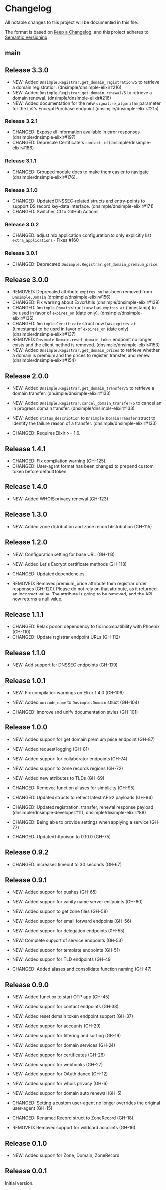 # Changelog

All notable changes to this project will be documented in this file.

The format is based on [Keep a Changelog](https://keepachangelog.com/en/1.0.0/),
and this project adheres to [Semantic Versioning](https://semver.org/spec/v2.0.0.html).

## main

## Release 3.3.0

- NEW: Added `Dnsimple.Registrar.get_domain_registration/5` to retrieve a domain registration. (dnsimple/dnsimple-elixir#216)
- NEW: Added `Dnsimple.Registrar.get_domain_renewal/5` to retrieve a domain renewal. (dnsimple/dnsimple-elixir#216)
- NEW: Added documentation for the new `signature_algorithm` parameter for the Let's Encrypt Purchase endpoint (dnsimple/dnsimple-elixir#215)

### Release 3.2.1

- CHANGED: Expose all information available in error responses (dnsimple/dnsimple-elixir#197)
- CHANGED: Deprecate Certificate's `contact_id` (dnsimple/dnsimple-elixir#186)

### Release 3.1.1

- CHANGED: Grouped module docs to make them easier to navigate (dnsimple/dnsimple-elixir#176).

### Release 3.1.0

- CHANGED: Updated DNSSEC-related structs and entry-points to support DS record key-data interface. (dnsimple/dnsimple-elixir#171)
- CHANGED: Switched CI to GitHub Actions

### Release 3.0.2

- CHANGED: adjust mix application configuration to only explicitly list `extra_applications` - Fixes #160

### Release 3.0.1

- CHANGED: Deprecated `Dnsimple.Registrar.get_domain_premium_price`.

## Release 3.0.0

- REMOVED: Deprecated attribute `expires_on` has been removed from `Dnsimple.Domain` (dnsimple/dnsimple-elixir#156)
- CHANGED: Fix warning about ExvcrUtils (dnsimple/dnsimple-elixir#139)
- CHANGED: `Dnsimple.Domain` struct now has `expires_at` (timestamp) to be used in favor of `expires_on` (date only).
  (dnsimple/dnsimple-elixir#135)
- CHANGED: `Dnsimple.Certificate` struct now has `expires_at` (timestamp) to be used in favor of `expires_on` (date only).
  (dnsimple/dnsimple-elixir#137)
- REMOVED: `Dnsimple.Domain.reset_domain_token` endpoint no longer exists and the client method is removed.
  (dnsimple/dnsimple-elixir#153)
- NEW: Added `Dnsimple.Registrar.get_domain_prices` to retrieve whether a domain is premium and the prices to register, transfer, and renew. (dnsimple/dnsimple-elixir#154)

## Release 2.0.0

- NEW: Added `Dnsimple.Registrar.get_domain_transfer/5` to retrieve a domain transfer. (dnsimple/dnsimple-elixir#133)
- NEW: Added `Dnsimple.Registrar.cancel_domain_transfer/5` to cancel an in progress domain transfer. (dnsimple/dnsimple-elixir#133)
- NEW: Added `status_description` to `Dnsimple.DomainTransfer` struct to identify the failure reason of a transfer. (dnsimple/dnsimple-elixir#133)

- CHANGED: Requires Elixir >= 1.6.

## Release 1.4.1

- CHANGED: Fix compilation warning (GH-125).
- CHANGED: User-agent format has been changed to prepend custom token before default token.

## Release 1.4.0

- NEW: Added WHOIS privacy renewal (GH-123)

## Release 1.3.0

- NEW: Added zone distribution and zone record distribution (GH-115)

## Release 1.2.0

- NEW: Configuration setting for base URL (GH-113)
- NEW: Added Let's Encrypt certificate methods (GH-118)

- CHANGED: Updated dependencies.

- REMOVED: Removed premium_price attribute from registrar order responses (GH-120). Please do not rely on that attribute, as it returned an incorrect value. The attribute is going to be removed, and the API now returns a null value.

## Release 1.1.1

- CHANGED: Relax poison dependency to fix incompatibility with Phoenix (GH-110)
- CHANGED: Update registrar endpoint URLs (GH-112)

## Release 1.1.0

- NEW: Add support for DNSSEC endpoints (GH-109)

## Release 1.0.1

- NEW: Fix compilation warnings on Elixir 1.4.0 (GH-106)
- NEW: Added `unicode_name` to `Dnsimple.Domain` struct (GH-104)

- CHANGED: Improve and unify documentation styles (GH-101)

## Release 1.0.0

- NEW: Added support for get domain premium price endpoint (GH-87)
- NEW: Added request logging (GH-81)
- NEW: Added support for collaborator endpoints (GH-74)
- NEW: Added support to zone records regions (GH-72)
- NEW: Added new attributes to TLDs (GH-69)

- CHANGED: Removed function aliases for simplicity (GH-95)
- CHANGED: Updated structs to reflect latest APIv2 payloads (GH-94)
- CHANGED: Updated registration, transfer, renewal response payload (dnsimple/dnsimple-developer#111, dnsimple/dnsimple-elixir#88)
- CHANGED: Being able to provide settings when applying a service (GH-77)
- CHANGED: Updated httpoison to 0.10.0 (GH-75)

## Release 0.9.2

- CHANGED: increased timeout to 30 seconds (GH-67)

## Release 0.9.1

- NEW: Added support for pushes (GH-65)
- NEW: Added support for vanity name server endpoints (GH-60)
- NEW: Added support to get zone files (GH-58)
- NEW: Added support for email forward endpoints (GH-56)
- NEW: Added support for delegation endpoints (GH-55)
- NEW: Complete support of service endpoints (GH-53)
- NEW: Added support for template endpoints (GH-51)
- NEW: Added support for TLD endpoints (GH-49)

- CHANGED: Added aliases and consolidate function naming (GH-47)

## Release 0.9.0

- NEW: Added function to start OTP app (GH-45)
- NEW: Added support for contact endpoints (GH-38)
- NEW: Added reset domain token endpoint support (GH-37)
- NEW: Added support for accounts (GH-29)
- NEW: Added support for filtering and sorting (GH-19)
- NEW: Added support for domain services (GH-24)
- NEW: Added support for certificates (GH-26)
- NEW: Added support for webhooks (GH-27)
- NEW: Added support for OAuth dance (GH-12)
- NEW: Added support for whois privacy (GH-6)
- NEW: Added support for domain auto renewal (GH-5)

- CHANGED: Setting a custom user-agent no longer overrides the original user-agent (GH-15)
- CHANGED: Renamed Record struct to ZoneRecord (GH-18).

- REMOVED: Removed support for wildcard accounts (GH-16).

## Release 0.1.0

- NEW: Added support for Zone, Domain, ZoneRecord

## Release 0.0.1

Initial version.
